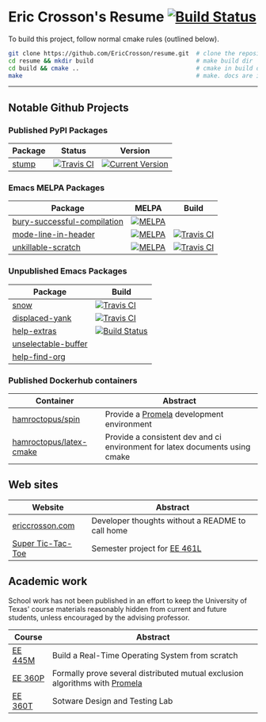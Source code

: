 Eric Crosson's Resume [![Build Status](https://travis-ci.org/EricCrosson/resume.svg?branch=master)](https://travis-ci.org/EricCrosson/resume)
=====================

To build this project, follow normal cmake rules (outlined below).

```sh
git clone https://github.com/EricCrosson/resume.git  # clone the repository
cd resume && mkdir build                             # make build dir
cd build && cmake ..                                 # cmake in build dir
make                                                 # make. docs are in doc-bin 
```

---

Notable Github Projects
-----------------------

### Published PyPI Packages
Package|Status|Version|
---|---|---|
[stump](https://github.com/EricCrosson/stump) | [![Travis CI](https://travis-ci.org/EricCrosson/stump.svg?branch=master)](https://travis-ci.org/EricCrosson/stump) | [![Current Version](https://img.shields.io/pypi/v/stump.svg)](https://github.com/EricCrosson/stump)|


### Emacs MELPA Packages
Package|MELPA|Build|
---|---|---
[bury-successful-compilation](https://github.com/EricCrosson/bury-successful-compilation)| [![MELPA](http://melpa.org/packages/bury-successful-compilation-badge.svg)](http://melpa.org/#/bury-successful-compilation)|
[mode-line-in-header](https://github.com/EricCrosson/mode-line-in-header) | [![MELPA](http://melpa.org/packages/mode-line-in-header-badge.svg)](http://melpa.org/#/mode-line-in-header)|[![Travis CI](https://travis-ci.org/EricCrosson/mode-line-in-header.svg)](https://travis-ci.org/EricCrosson/mode-line-in-header)
[unkillable-scratch](https://github.com/EricCrosson/unkillable-scratch) |[![MELPA](http://melpa.org/packages/unkillable-scratch-badge.svg)](http://melpa.org/#/unkillable-scratch)|[![Travis CI](https://travis-ci.org/EricCrosson/unkillable-scratch.svg?branch=master)](https://travis-ci.org/EricCrosson/unkillable-scratch) 

### Unpublished Emacs Packages
Package|Build
---|---
[snow](https://github.com/EricCrosson/snow) |[![Travis CI](https://travis-ci.org/EricCrosson/snow.svg)](https://travis-ci.org/EricCrosson/snow)
[displaced-yank](https://github.com/EricCrosson/displaced-yank) |[![Travis CI](https://travis-ci.org/EricCrosson/displaced-yank.svg)](https://travis-ci.org/EricCrosson/displaced-yank)
[help-extras](https://github.com/EricCrosson/help-extras) |[![Build Status](https://travis-ci.org/EricCrosson/help-extras.svg)](https://travis-ci.org/EricCrosson/help-extras)
[unselectable-buffer](https://github.com/EricCrosson/unselectable-buffer)|
[help-find-org](https://github.com/EricCrosson/help-find-org)|

### Published Dockerhub containers

Container|Abstract|
---|---
[hamroctopus/spin] | Provide a [Promela] development environment
[hamroctopus/latex-cmake] | Provide a consistent dev and ci environment for latex documents using cmake

Web sites
---------

|Website|Abstract|
|-------|--------|
|[ericcrosson.com](ericcrosson.com)|Developer thoughts without a README to call home|
|[Super Tic-Tac-Toe](http://sttt.r2labs.us/)|Semester project for [EE 461L]|

Academic work
-------------

School work has not been published in an effort to keep the University of Texas'
course materials reasonably hidden from current and future students, unless
encouraged by the advising professor.

|   Course  | Abstract |
|-----------|----------|
| [EE 445M] | Build a Real-Time Operating System from scratch |
| [EE 360P] | Formally prove several distributed mutual exclusion algorithms with [Promela] |
| [EE 360T] | Sotware Design and Testing Lab |


  [EE 461L]: http://www.ece.utexas.edu/undergraduate/courses/461l
  [EE 445M]: https://github.com/hershic/ee445m-labs
  [EE 360P]: https://github.com/stormosson/camelot
  [EE 360T]: https://github.com/EricCrosson/EE-360T
  [Promela]: https://en.m.wikipedia.org/wiki/Promela
  [hamroctopus/latex-cmake]: https://hub.docker.com/r/hamroctopus/latex-cmake/
  [hamroctopus/spin]: https://hub.docker.com/r/hamroctopus/spin/

